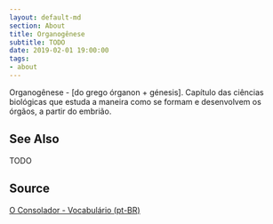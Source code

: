```yaml
---
layout: default-md
section: About
title: Organogênese
subtitle: TODO
date: 2019-02-01 19:00:00
tags:
- about
---
```


Organogênese - [do grego órganon + génesis]. Capítulo das ciências biológicas que estuda a maneira como se formam e desenvolvem os órgãos, a partir do embrião.

## See Also
TODO

## Source
[O Consolador - Vocabulário (pt-BR)](http://www.oconsolador.com.br/linkfixo/vocabulario/principal.html)
